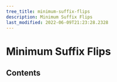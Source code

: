 ```yaml
---
tree_title: minimum-suffix-flips
description: Minimum Suffix Flips
last_modified: 2022-06-09T21:23:28.2328
---
```


# Minimum Suffix Flips

## Contents
